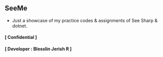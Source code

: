 ## SeeMe
- Just a showcase of my practice codes &amp; assignments of See Sharp &amp; dotnet.

#### **[ Confidential  ]**
#### **[ Developer : Blesslin Jerish R ]**
